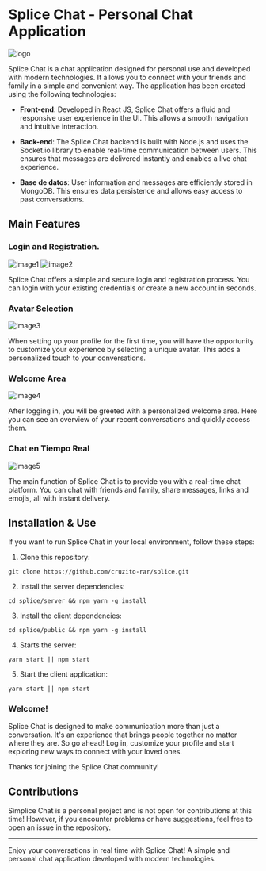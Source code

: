 # Splice Chat - Personal Chat Application

![logo](https://github.com/cruzito-rar/splice/assets/54298536/e808a9e9-e60d-443c-aa3e-491493b569d9)

Splice Chat is a chat application designed for personal use and developed with modern technologies. It allows you to connect with your friends and family in a simple and convenient way. The application has been created using the following technologies:

- **Front-end**: Developed in React JS, Splice Chat offers a fluid and responsive user experience in the UI. This allows a smooth navigation and intuitive interaction.

- **Back-end**: The Splice Chat backend is built with Node.js and uses the Socket.io library to enable real-time communication between users. This ensures that messages are delivered instantly and enables a live chat experience.

- **Base de datos**: User information and messages are efficiently stored in MongoDB. This ensures data persistence and allows easy access to past conversations.

## Main Features

### Login and Registration.

![image1](https://github.com/cruzito-rar/splice/assets/54298536/7bced348-071d-4b24-b717-91cf93fdfc4c)
![image2](https://github.com/cruzito-rar/splice/assets/54298536/d5abb1a9-967c-4db4-8164-842d9bd3f5af)

Splice Chat offers a simple and secure login and registration process. You can login with your existing credentials or create a new account in seconds.

### Avatar Selection

![image3](https://github.com/cruzito-rar/splice/assets/54298536/ea64eb2f-938b-40d7-b1e0-86868f5829ac)

When setting up your profile for the first time, you will have the opportunity to customize your experience by selecting a unique avatar. This adds a personalized touch to your conversations.

### Welcome Area

![image4](https://github.com/cruzito-rar/splice/assets/54298536/58e08ced-fc52-4445-8325-f62e3d11d208)

After logging in, you will be greeted with a personalized welcome area. Here you can see an overview of your recent conversations and quickly access them.

### Chat en Tiempo Real

![image5](https://github.com/cruzito-rar/splice/assets/54298536/5ccee465-7c7d-4b5c-ac1a-7887340305cd)


The main function of Splice Chat is to provide you with a real-time chat platform. You can chat with friends and family, share messages, links and emojis, all with instant delivery.

## Installation & Use

If you want to run Splice Chat in your local environment, follow these steps:

1. Clone this repository:
```
git clone https://github.com/cruzito-rar/splice.git
```
   
2. Install the server dependencies:
```
cd splice/server && npm yarn -g install
```

3. Install the client dependencies:
```
cd splice/public && npm yarn -g install
```

4. Starts the server:
```
yarn start || npm start
```

5. Start the client application:
```
yarn start || npm start
```

### Welcome!
Splice Chat is designed to make communication more than just a conversation. It's an experience that brings people together no matter where they are. So go ahead! Log in, customize your profile and start exploring new ways to connect with your loved ones.

Thanks for joining the Splice Chat community!

## Contributions

Simplice Chat is a personal project and is not open for contributions at this time! However, if you encounter problems or have suggestions, feel free to open an issue in the repository.

---

Enjoy your conversations in real time with Splice Chat! A simple and personal chat application developed with modern technologies.
